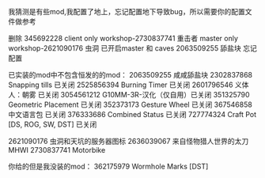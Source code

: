 我猜测是有些mod,我配置了地上，忘记配置地下导致bug，所以需要你的配置文件做参考

删除  345692228   client only
workshop-2730837741   重击者  master only
workshop-2621090176   虫洞    已开启master 和 caves
2063509255       舔盐块  忘记配置

已实装的mod中不包含恒发的的mod：
2063509255   咸咸舔盐块
2302837868   Snapping tills  已关闭
2525856394   Burning Timer   已关闭
2601796546   义体人：朝雾    已关闭
3054561212   G10MM-3R-汉化（仅自用）已关闭
351325790    Geometric Placement  已关闭
352373173    Gesture Wheel    已关闭
367546858    中文语言包    已关闭
376333686    Combined Status   已关闭
727774324    Craft Pot [DS, ROG, SW, DST]  已关闭

2621090176   虫洞和天坑的服务器图标
2636039067   来自怪物猎人世界的太刀 MHWI
2730837741   Motorbike   


你给的但是我没装的mod：
362175979   Wormhole Marks [DST]
 
